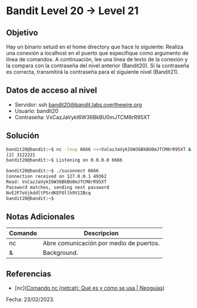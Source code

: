 # Bandit Level 20 → Level 21

## Objetivo
Hay un binario setuid en el home directory que hace lo siguiente: Realiza una conexión a localhost en el puerto que especifique como argumento de línea de comandos. A continuación, lee una línea de texto de la conexión y la compara con la contraseña del nivel anterior (Bandit20). Si la contraseña es correcta, transmitirá la contraseña para el siguiente nivel (Bandit21).

## Datos de acceso al nivel
* Servidor: ssh bandit20@bandit.labs.overthewire.org
* Usuario: bandit20
* Contraseña: VxCazJaVykI6W36BkBU0mJTCM8rR95XT

## Solución
``` bash 
bandit20@bandit:~$ nc -lnvp 6666 <<<VxCazJaVykI6W36BkBU0mJTCM8rR95XT &
[2] 3122221
bandit20@bandit:~$ Listening on 0.0.0.0 6666

bandit20@bandit:~$ ./suconnect 6666
Connection received on 127.0.0.1 49362
Read: VxCazJaVykI6W36BkBU0mJTCM8rR95XT
Password matches, sending next password
NvEJF7oVjkddltPSrdKEFOllh9V1IBcq
bandit20@bandit:~$
```

## Notas Adicionales
|Comando | Descripcion |
|-----|-------|
| nc | Abre comunicación por medio de puertos. |
| & | Background. | 

## Referencias
* [nc]([Comando nc (netcat): Qué es y cómo se usa | Neoguias](https://www.neoguias.com/comando-nc/))

Fecha: 23/02/2023.